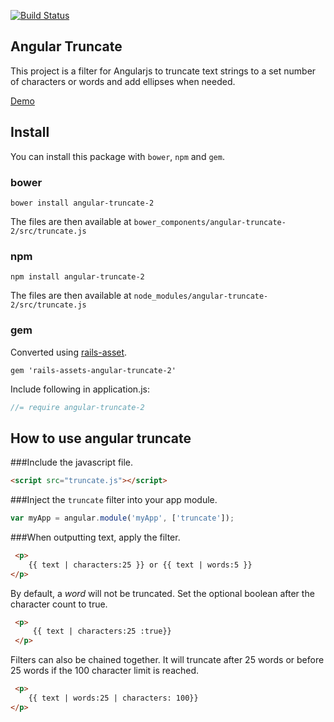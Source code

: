 [![Build Status](https://travis-ci.org/BernardoSilva/angular-truncate.svg?branch=master)](https://travis-ci.org/BernardoSilva/angular-truncate)

Angular Truncate
----------------

This project is a filter for Angularjs to truncate text strings to a set number of characters or words and
add ellipses when needed.

[Demo](http://sparkalow.github.io/angular-truncate/)

## Install

You can install this package with `bower`, `npm` and `gem`.

### bower

```shell
bower install angular-truncate-2
```

The files are then available at `bower_components/angular-truncate-2/src/truncate.js`

### npm

```shell
npm install angular-truncate-2
```

The files are then available at `node_modules/angular-truncate-2/src/truncate.js`


### gem

Converted using [rails-asset](https://rails-assets.org/).

```shell
gem 'rails-assets-angular-truncate-2'
```
Include following in application.js:
```js
//= require angular-truncate-2
```

## How to use angular truncate


###Include the javascript file.

``` html
<script src="truncate.js"></script>
```

###Inject the `truncate` filter into your app module.

```javascript
var myApp = angular.module('myApp', ['truncate']);
```

###When outputting text, apply the filter.
```html
 <p>
    {{ text | characters:25 }} or {{ text | words:5 }}
</p>
```

By default, a _word_ will not be truncated. Set the optional boolean after the character count to true.
```html
 <p>
     {{ text | characters:25 :true}}
 </p>
 ```

Filters can also be chained together. It will truncate after 25 words or before 25 words if the 100 character limit is reached.
 ```html
  <p>
     {{ text | words:25 | characters: 100}}
 </p>
 ```
